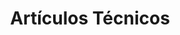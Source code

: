 ---
title: Artículos Técnicos
type: docs
weight: 85
url: /es/java/technical-articles/
lastmod: "2022-01-27"
---